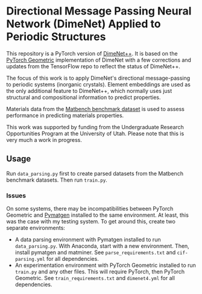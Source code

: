 # Directional Message Passing Neural Network (DimeNet) Applied to Periodic Structures

This repository is a PyTorch version of [DimeNet++](https://github.com/klicperajo/dimenet). It is based on the [PyTorch Geometric](https://github.com/rusty1s/pytorch_geometric) implementation of DimeNet with a few corrections and updates from the TensorFlow repo to reflect the status of DimeNet++.

The focus of this work is to apply DimeNet's directional message-passing to periodic systems (inorganic crystals). Element embeddings are used as the only additional feature to DimeNet++, which normally uses just structural and compositional information to predict properties.

Materials data from the [Matbench benchmark dataset](https://hackingmaterials.lbl.gov/automatminer/datasets.html) is used to assess performance in predicting materials properties.

This work was supported by funding from the Undergraduate Research Opportunities Program at the University of Utah. Please note that this is very much a work in progress.

## Usage
Run `data_parsing.py` first to create parsed datasets from the Matbench benchmark datasets. Then run `train.py`.

### Issues
On some systems, there may be incompatibilities between PyTorch Geometric and [Pymatgen](https://github.com/materialsproject/pymatgen) installed to the same environment. At least, this was the case with my testing system. To get around this, create two separate environments:
* A data parsing environment with Pymatgen installed to run `data_parsing.py`. With Anaconda, start with a new environment. Then, install pymatgen and matminer. See `parse_requirements.txt` and `cif-parsing.yml` for all dependencies.
* An experimentation environment with PyTorch Geometric installed to run `train.py` and any other files. This will require PyTorch, then PyTorch Geometric. See `train_requirements.txt` and `dimenet4.yml` for all dependencies.
